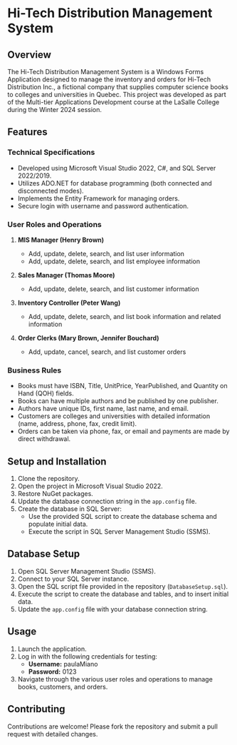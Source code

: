 # Hi-Tech Distribution Management System

## Overview

The Hi-Tech Distribution Management System is a Windows Forms Application designed to manage the inventory and orders for Hi-Tech Distribution Inc., a fictional company that supplies computer science books to colleges and universities in Quebec. This project was developed as part of the Multi-tier Applications Development course at the LaSalle College during the Winter 2024 session.

## Features

### Technical Specifications

- Developed using Microsoft Visual Studio 2022, C#, and SQL Server 2022/2019.
- Utilizes ADO.NET for database programming (both connected and disconnected modes).
- Implements the Entity Framework for managing orders.
- Secure login with username and password authentication.

### User Roles and Operations

1. **MIS Manager (Henry Brown)**
   - Add, update, delete, search, and list user information
   - Add, update, delete, search, and list employee information

2. **Sales Manager (Thomas Moore)**
   - Add, update, delete, search, and list customer information

3. **Inventory Controller (Peter Wang)**
   - Add, update, delete, search, and list book information and related information

4. **Order Clerks (Mary Brown, Jennifer Bouchard)**
   - Add, update, cancel, search, and list customer orders

### Business Rules

- Books must have ISBN, Title, UnitPrice, YearPublished, and Quantity on Hand (QOH) fields.
- Books can have multiple authors and be published by one publisher.
- Authors have unique IDs, first name, last name, and email.
- Customers are colleges and universities with detailed information (name, address, phone, fax, credit limit).
- Orders can be taken via phone, fax, or email and payments are made by direct withdrawal.


## Setup and Installation

1. Clone the repository.
2. Open the project in Microsoft Visual Studio 2022.
3. Restore NuGet packages.
4. Update the database connection string in the `app.config` file.
5. Create the database in SQL Server:
   - Use the provided SQL script to create the database schema and populate initial data.
   - Execute the script in SQL Server Management Studio (SSMS).

## Database Setup

1. Open SQL Server Management Studio (SSMS).
2. Connect to your SQL Server instance.
3. Open the SQL script file provided in the repository (`DatabaseSetup.sql`).
4. Execute the script to create the database and tables, and to insert initial data.
5. Update the `app.config` file with your database connection string.

## Usage

1. Launch the application.
2. Log in with the following credentials for testing:
   - **Username:** paulaMiano
   - **Password:** 0123
3. Navigate through the various user roles and operations to manage books, customers, and orders.


## Contributing

Contributions are welcome! Please fork the repository and submit a pull request with detailed changes.

   

   
